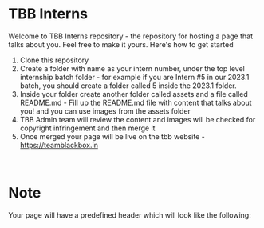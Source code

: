 # TBB Interns

Welcome to TBB Interns repository - the repository for hosting a page that talks about you. Feel free to make it yours. Here's how to get started

1. Clone this repository
2. Create a folder with name as your intern number, under the top level internship batch folder - for example if you are Intern #5 in our 2023.1 batch, you should create a folder called 5 inside the 2023.1 folder.
3. Inside your folder create another folder called assets and a file called README.md - Fill up the README.md file with content that talks about you! and you can use images from the assets folder
4. TBB Admin team will review the content and images will be checked for copyright infringement and then merge it
5. Once merged your page will be live on the tbb website - https://teamblackbox.in

<br />

# Note

Your page will have a predefined header which will look like the following:

<img src="https://github.com/team-black-box/tbb/blob/tbb-members-page/Assets/sample.jpg" alt="" />
